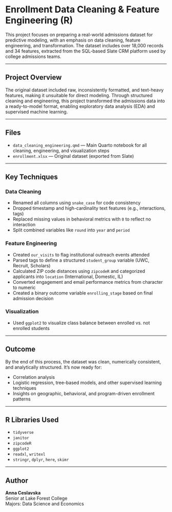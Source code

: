 # Enrollment Data Cleaning & Feature Engineering (R)

This project focuses on preparing a real-world admissions dataset for predictive modeling, with an emphasis on data cleaning, feature engineering, and transformation. The dataset includes over 18,000 records and 34 features, extracted from the SQL-based Slate CRM platform used by college admissions teams.

---

## Project Overview

The original dataset included raw, inconsistently formatted, and text-heavy features, making it unsuitable for direct modeling. Through structured cleaning and engineering, this project transformed the admissions data into a ready-to-model format, enabling exploratory data analysis (EDA) and supervised machine learning.

---

## Files

- `data_cleaning_engineering.qmd` — Main Quarto notebook for all cleaning, engineering, and visualization steps
- `enrollment.xlsx` — Original dataset (exported from Slate)
---

## Key Techniques

### Data Cleaning
- Renamed all columns using `snake_case` for code consistency
- Dropped timestamp and high-cardinality text features (e.g., interactions, tags)
- Replaced missing values in behavioral metrics with `0` to reflect no interaction
- Split combined variables like `round` into `year` and `period`

### Feature Engineering
- Created `our_visits` to flag institutional outreach events attended
- Parsed tags to define a structured `student_group` variable (UWC, Recruit, Scholars)
- Calculated ZIP code distances using `zipcodeR` and categorized applicants into `location` (International, Domestic, IL)
- Converted engagement and email performance metrics from character to numeric
- Created a binary outcome variable `enrolling_stage` based on final admission decision

### Visualization
- Used `ggplot2` to visualize class balance between enrolled vs. not enrolled students

---

## Outcome

By the end of this process, the dataset was clean, numerically consistent, and analytically structured. It’s now ready for:
- Correlation analysis
- Logistic regression, tree-based models, and other supervised learning techniques
- Insights on geographic, behavioral, and program-driven enrollment patterns

---

## R Libraries Used

- `tidyverse`
- `janitor`
- `zipcodeR`
- `ggplot2`
- `readxl`, `writexl`
- `stringr`, `dplyr`, `here`, `skimr`

---

## Author

**Anna Ceslavska**  
Senior at Lake Forest College  
Majors: Data Science and Economics  
